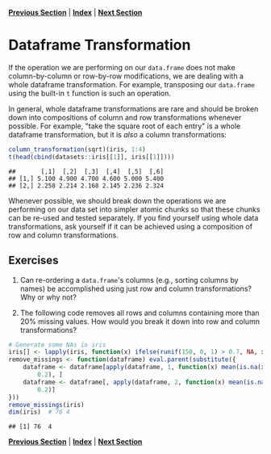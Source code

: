 **[Previous Section](multi_column_transformations.md)** | **[Index](../../README.md)** | **[Next Section](transformations_exercises.md)**
  



Dataframe Transformation
========
  
If the operation we are performing on our `data.frame` does not make column-by-column or row-by-row 
modifications, we are dealing with a whole dataframe transformation. For example, transposing our
`data.frame` using the built-in `t` function is such an operation.

In general, whole dataframe transformations are rare and should be broken down into compositions
of column and row transformations whenever possible. For example, "take the square root of each
entry" is a whole dataframe transformation, but it is *also* a column transformations:


```r
column_transformation(sqrt)(iris, 1:4)
t(head(cbind(datasets::iris[[1]], iris[[1]])))
```

```
##       [,1]  [,2]  [,3]  [,4]  [,5]  [,6]
## [1,] 5.100 4.900 4.700 4.600 5.000 5.400
## [2,] 2.258 2.214 2.168 2.145 2.236 2.324
```


Whenever possible, we should break down the operations we are performing on our data set
into simpler atomic chunks so that these chunks can be re-used and tested separately. If you
find yourself using whole data transformations, ask yourself if it can be achieved using a
composition of row and column transformations.

Exercises
--------

   1. Can re-ordering a `data.frame`'s columns (e.g., sorting columns by names) be accomplished
      using just row and column transformations? Why or why not?
      
   2. The following code removes all rows and columns containing more than 20% missing values.
      How would you break it down into row and column transformations?
      

```r
# Generate some NAs in iris
iris[] <- lapply(iris, function(x) ifelse(runif(150, 0, 1) > 0.7, NA, x))
remove_missings <- function(dataframe) eval.parent(substitute({
    dataframe <- dataframe[apply(dataframe, 1, function(x) mean(is.na(x)) <= 
        0.2), ]
    dataframe <- dataframe[, apply(dataframe, 2, function(x) mean(is.na(x)) <= 
        0.2)]
}))
remove_missings(iris)
dim(iris)  # 76 4
```

```
## [1] 76  4
```


**[Previous Section](multi_column_transformations.md)** | **[Index](../../README.md)** | **[Next Section](transformations_exercises.md)**
